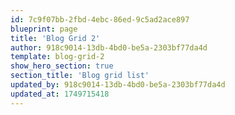 ```yaml
---
id: 7c9f07bb-2fbd-4ebc-86ed-9c5ad2ace897
blueprint: page
title: 'Blog Grid 2'
author: 918c9014-13db-4bd0-be5a-2303bf77da4d
template: blog-grid-2
show_hero_section: true
section_title: 'Blog grid list'
updated_by: 918c9014-13db-4bd0-be5a-2303bf77da4d
updated_at: 1749715418
---
```

